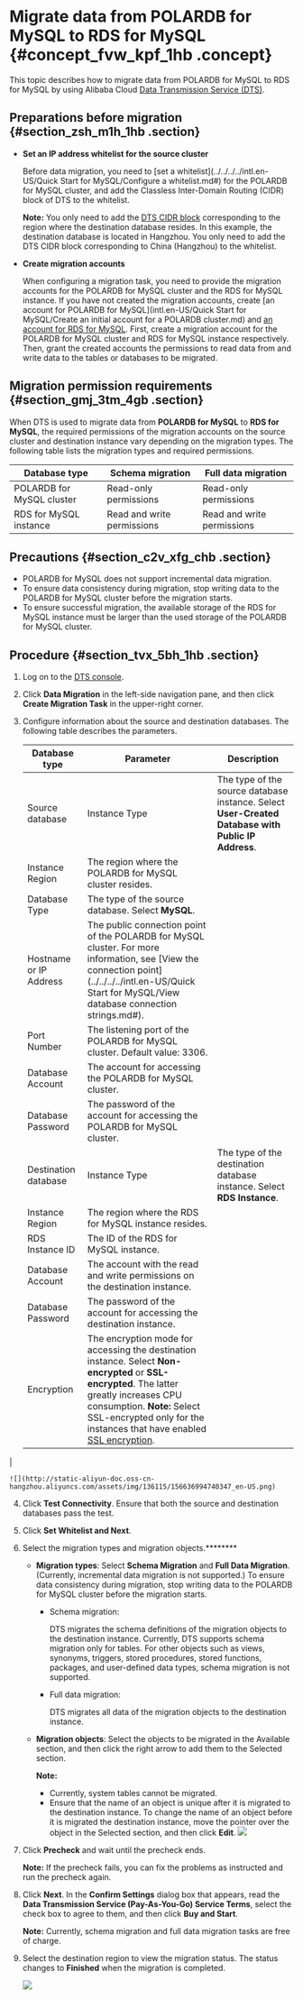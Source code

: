 # Migrate data from POLARDB for MySQL to RDS for MySQL {#concept_fvw_kpf_1hb .concept}

This topic describes how to migrate data from POLARDB for MySQL to RDS for MySQL by using Alibaba Cloud [Data Transmission Service \(DTS\)](https://www.alibabacloud.com/help/doc-detail/26592.htm).

## Preparations before migration {#section_zsh_m1h_1hb .section}

-   **Set an IP address whitelist for the source cluster** 

    Before data migration, you need to [set a whitelist](../../../../intl.en-US/Quick Start for MySQL/Configure a whitelist.md#) for the POLARDB for MySQL cluster, and add the Classless Inter-Domain Routing \(CIDR\) block of DTS to the whitelist.

    **Note:** You only need to add the [DTS CIDR block](https://www.alibabacloud.com/help/doc-detail/84900.htm) corresponding to the region where the destination database resides. In this example, the destination database is located in Hangzhou. You only need to add the DTS CIDR block corresponding to China \(Hangzhou\) to the whitelist.

-   **Create migration accounts** 

    When configuring a migration task, you need to provide the migration accounts for the POLARDB for MySQL cluster and the RDS for MySQL instance. If you have not created the migration accounts, create [an account for POLARDB for MySQL](intl.en-US/Quick Start for MySQL/Create an initial account for a POLARDB cluster.md) and [an account for RDS for MySQL](https://www.alibabacloud.com/help/doc-detail/87038.htm). First, create a migration account for the POLARDB for MySQL cluster and RDS for MySQL instance respectively. Then, grant the created accounts the permissions to read data from and write data to the tables or databases to be migrated.


## Migration permission requirements {#section_gmj_3tm_4gb .section}

When DTS is used to migrate data from **POLARDB for MySQL** to **RDS for MySQL**, the required permissions of the migration accounts on the source cluster and destination instance vary depending on the migration types. The following table lists the migration types and required permissions.

|Database type|Schema migration|Full data migration|
|-------------|----------------|-------------------|
|POLARDB for MySQL cluster|Read-only permissions|Read-only permissions|
|RDS for MySQL instance|Read and write permissions|Read and write permissions|

## Precautions {#section_c2v_xfg_chb .section}

-   POLARDB for MySQL does not support incremental data migration.
-   To ensure data consistency during migration, stop writing data to the POLARDB for MySQL cluster before the migration starts.
-   To ensure successful migration, the available storage of the RDS for MySQL instance must be larger than the used storage of the POLARDB for MySQL cluster.

## Procedure {#section_tvx_5bh_1hb .section}

1.  Log on to the [DTS console](https://dts.console.aliyun.com/).
2.  Click **Data Migration** in the left-side navigation pane, and then click **Create Migration Task** in the upper-right corner.
3.  Configure information about the source and destination databases. The following table describes the parameters.

    |Database type|Parameter|Description|
    |-------------|---------|-----------|
    |Source database|Instance Type|The type of the source database instance. Select **User-Created Database with Public IP Address**.|
    |Instance Region|The region where the POLARDB for MySQL cluster resides.|
    |Database Type|The type of the source database. Select **MySQL**.|
    |Hostname or IP Address|The public connection point of the POLARDB for MySQL cluster. For more information, see [View the connection point](../../../../intl.en-US/Quick Start for MySQL/View database connection strings.md#).|
    |Port Number|The listening port of the POLARDB for MySQL cluster. Default value: 3306.|
    |Database Account|The account for accessing the POLARDB for MySQL cluster.|
    |Database Password|The password of the account for accessing the POLARDB for MySQL cluster.|
    |Destination database|Instance Type|The type of the destination database instance. Select **RDS Instance**.|
    |Instance Region|The region where the RDS for MySQL instance resides.|
    |RDS Instance ID|The ID of the RDS for MySQL instance.|
    |Database Account|The account with the read and write permissions on the destination instance.|
    |Database Password|The password of the account for accessing the destination instance.|
    |Encryption|The encryption mode for accessing the destination instance. Select **Non-encrypted** or **SSL-encrypted**. The latter greatly increases CPU consumption. **Note:** Select SSL-encrypted only for the instances that have enabled [SSL encryption](https://www.alibabacloud.com/help/doc-detail/32474.htm).

 |

    ![](http://static-aliyun-doc.oss-cn-hangzhou.aliyuncs.com/assets/img/136115/156636994740347_en-US.png)

4.  Click **Test Connectivity**. Ensure that both the source and destination databases pass the test.
5.  Click **Set Whitelist and Next**.
6.  Select the migration types and migration objects.******** 

    -   **Migration types**: Select **Schema Migration** and **Full Data Migration**. \(Currently, incremental data migration is not supported.\) To ensure data consistency during migration, stop writing data to the POLARDB for MySQL cluster before the migration starts.
        -   Schema migration:

            DTS migrates the schema definitions of the migration objects to the destination instance. Currently, DTS supports schema migration only for tables. For other objects such as views, synonyms, triggers, stored procedures, stored functions, packages, and user-defined data types, schema migration is not supported.

        -   Full data migration:

            DTS migrates all data of the migration objects to the destination instance.

    -   **Migration objects**: Select the objects to be migrated in the Available section, and then click the right arrow to add them to the Selected section.

        **Note:** 

        -   Currently, system tables cannot be migrated.
        -   Ensure that the name of an object is unique after it is migrated to the destination instance. To change the name of an object before it is migrated the destination instance, move the pointer over the object in the Selected section, and then click **Edit**.
    ![](http://static-aliyun-doc.oss-cn-hangzhou.aliyuncs.com/assets/img/136115/156636994740349_en-US.png)

7.  Click **Precheck** and wait until the precheck ends.

    **Note:** If the precheck fails, you can fix the problems as instructed and run the precheck again.

8.  Click **Next**. In the **Confirm Settings** dialog box that appears, read the **Data Transmission Service \(Pay-As-You-Go\) Service Terms**, select the check box to agree to them, and then click **Buy and Start**.

    **Note:** Currently, schema migration and full data migration tasks are free of charge.

9.  Select the destination region to view the migration status. The status changes to **Finished** when the migration is completed.

    ![](http://static-aliyun-doc.oss-cn-hangzhou.aliyuncs.com/assets/img/136115/156636994740351_en-US.png)


